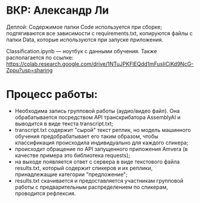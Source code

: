 # ВКР: Александр Ли

Деплой: Содержимое папки Code используется при сборке; подтягиваются все зависимости с requirements.txt, копируются файлы с папки Data, которые используются при запуске приложения.

Classification.ipynb — ноутбук с данными обучения. Также располагается по ссылке: https://colab.research.google.com/drive/1NTuJPKFlEQdd1mFusIiCiKd9NcG-Zppu?usp=sharing

# Процесс работы:
- Необходима запись групповой работы (аудио/видео файл). Она обрабатывается посредством API транскрибатора AssemblyAI и выводится в виде текста transcript.txt;
- transcript.txt содержит "сырой" текст реплик, но модель машинного обучения предобрабатывает его таким образом, чтобы классификация происходила индивидуально для каждого спикера;
- происходит обращение по API запущенного приложения Amvera (в качестве примера это библиотека requests);
- на выходе появляется ответ с сервера в виде текстового файла results.txt, который содержит спикеров и их реплики, принадлежащие категории "предложение";
- results.txt скачивается и предоставляется участникам групповой работы с предварительным распределением по спикерам, проводится рефлексия. 
